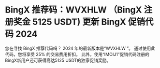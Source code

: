 # BingX 推荐码：WVXHLW （BingX 注册奖金 5125 USDT) 更新 BingX 促销代码 2024
您在寻找 BingX 推荐代码吗？ 2024 年的最新版本是“WVXHLW ”。 通过使用此代码，您将享受 25% 的交易费用折扣。 此外，使用“IMOIJ1”促销代码注册的BingX新用户还可获得高达5125 USDT的独家促销奖励。
